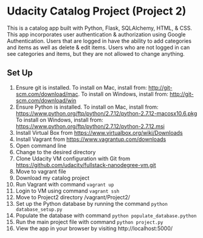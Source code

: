 # Udacity Catalog Project (Project 2)

This is	a catalog app built with Python, Flask,	SQLAlchemy, HTML, & CSS.
This app incorporates user authentication & authorization using	Google
Authentication.	Users that are logged in have the ability to add categories and items
as well as delete & edit items. Users who are not logged in can	see categories and
items, but they	are not	allowed	to change anything.

## Set Up
1. Ensure git is installed. To install on Mac, install from: http://git-scm.com/download/mac. To install on Windows,
install from: http://git-scm.com/download/win
2. Ensure Python is installed. To install on Mac, install from:
https://www.python.org/ftp/python/2.7.12/python-2.7.12-macosx10.6.pkg
To install on Windows, install from: https://www.python.org/ftp/python/2.7.12/python-2.7.12.msi
3. Install Virtual Box from https://www.virtualbox.org/wiki/Downloads
4. Install Vagrant from https://www.vagrantup.com/downloads
5. Open command line
6. Change to the desired directory
7. Clone Udacity VM configuration with Git from	https://github.com/udacity/fullstack-nanodegree-vm.git
8. Move	to vagrant file
9. Download my catalog project
10. Run	Vagrant	with command `vagrant up`
11. Login to VM	using command `vagrant ssh`
12. Move to Project2 directory /vagrant/Project2/
13. Set up the Python database by running the command `python database_setup.py`
14. Populate the database with command `python populate_database.python`
15. Run	the main project file with command `python project.py`
16. View the app in your browser by visiting http://localhost:5000/
